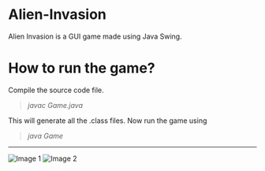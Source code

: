 # Alien-Invasion
Alien Invasion is a GUI game made using Java Swing.

# How to run the game?
Compile the source code file.
>*javac Game.java*

This will generate all the .class files. Now run the game using
>*java Game*

----

![Image 1](https://i.ibb.co/W5rg1S3/chegg6.png)
![Image 2](https://i.ibb.co/F6YNG3q/chegg7.png)
